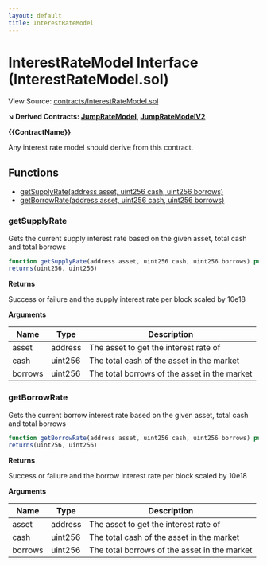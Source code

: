 ```yaml
---
layout: default
title: InterestRateModel
---
```


# InterestRateModel Interface (InterestRateModel.sol)

View Source: [contracts/InterestRateModel.sol](../contracts/InterestRateModel.sol)

**↘ Derived Contracts: [JumpRateModel](JumpRateModel.md), [JumpRateModelV2](JumpRateModelV2.md)**

**{{ContractName}}**

Any interest rate model should derive from this contract.

## Functions

- [getSupplyRate(address asset, uint256 cash, uint256 borrows)](#getsupplyrate)
- [getBorrowRate(address asset, uint256 cash, uint256 borrows)](#getborrowrate)

### getSupplyRate

Gets the current supply interest rate based on the given asset, total cash and total borrows

```js
function getSupplyRate(address asset, uint256 cash, uint256 borrows) public view
returns(uint256, uint256)
```

**Returns**

Success or failure and the supply interest rate per block scaled by 10e18

**Arguments**

| Name        | Type           | Description  |
| ------------- |------------- | -----|
| asset | address | The asset to get the interest rate of | 
| cash | uint256 | The total cash of the asset in the market | 
| borrows | uint256 | The total borrows of the asset in the market | 

### getBorrowRate

Gets the current borrow interest rate based on the given asset, total cash and total borrows

```js
function getBorrowRate(address asset, uint256 cash, uint256 borrows) public view
returns(uint256, uint256)
```

**Returns**

Success or failure and the borrow interest rate per block scaled by 10e18

**Arguments**

| Name        | Type           | Description  |
| ------------- |------------- | -----|
| asset | address | The asset to get the interest rate of | 
| cash | uint256 | The total cash of the asset in the market | 
| borrows | uint256 | The total borrows of the asset in the market | 

